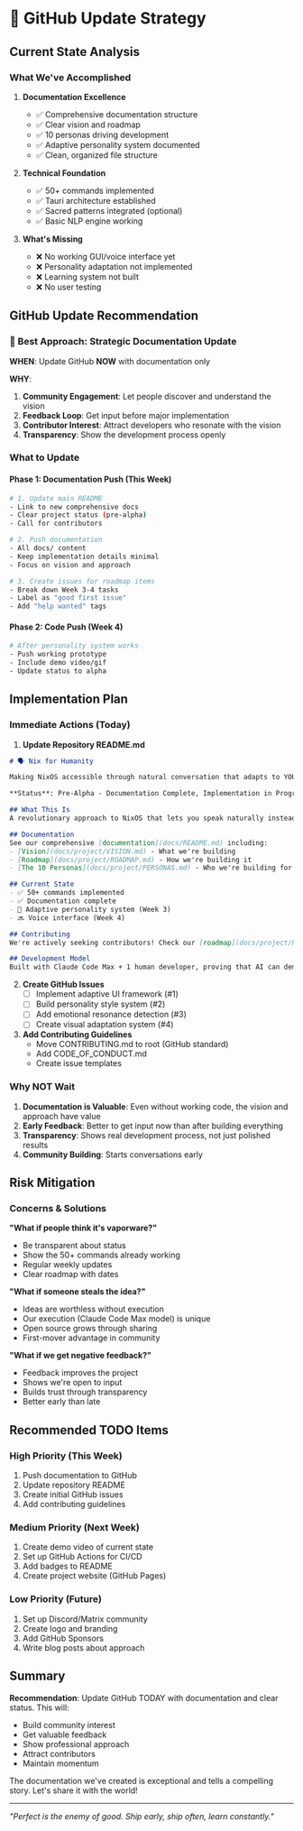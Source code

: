 # 🚀 GitHub Update Strategy

## Current State Analysis

### What We've Accomplished
1. **Documentation Excellence**
   - ✅ Comprehensive documentation structure
   - ✅ Clear vision and roadmap
   - ✅ 10 personas driving development
   - ✅ Adaptive personality system documented
   - ✅ Clean, organized file structure

2. **Technical Foundation**
   - ✅ 50+ commands implemented
   - ✅ Tauri architecture established
   - ✅ Sacred patterns integrated (optional)
   - ✅ Basic NLP engine working

3. **What's Missing**
   - ❌ No working GUI/voice interface yet
   - ❌ Personality adaptation not implemented
   - ❌ Learning system not built
   - ❌ No user testing

## GitHub Update Recommendation

### 🎯 Best Approach: Strategic Documentation Update

**WHEN**: Update GitHub **NOW** with documentation only

**WHY**:
1. **Community Engagement**: Let people discover and understand the vision
2. **Feedback Loop**: Get input before major implementation
3. **Contributor Interest**: Attract developers who resonate with the vision
4. **Transparency**: Show the development process openly

### What to Update

#### Phase 1: Documentation Push (This Week)
```bash
# 1. Update main README
- Link to new comprehensive docs
- Clear project status (pre-alpha)
- Call for contributors

# 2. Push documentation
- All docs/ content
- Keep implementation details minimal
- Focus on vision and approach

# 3. Create issues for roadmap items
- Break down Week 3-4 tasks
- Label as "good first issue"
- Add "help wanted" tags
```

#### Phase 2: Code Push (Week 4)
```bash
# After personality system works
- Push working prototype
- Include demo video/gif
- Update status to alpha
```

## Implementation Plan

### Immediate Actions (Today)

1. **Update Repository README.md**
```markdown
# 🗣️ Nix for Humanity

Making NixOS accessible through natural conversation that adapts to YOU.

**Status**: Pre-Alpha - Documentation Complete, Implementation in Progress

## What This Is
A revolutionary approach to NixOS that lets you speak naturally instead of memorizing commands. The system learns your style and adapts its personality to match.

## Documentation
See our comprehensive [documentation](docs/README.md) including:
- [Vision](docs/project/VISION.md) - What we're building
- [Roadmap](docs/project/ROADMAP.md) - How we're building it
- [The 10 Personas](docs/project/PERSONAS.md) - Who we're building for

## Current State
- ✅ 50+ commands implemented
- ✅ Documentation complete
- 🚧 Adaptive personality system (Week 3)
- 🔜 Voice interface (Week 4)

## Contributing
We're actively seeking contributors! Check our [roadmap](docs/project/ROADMAP.md) for current priorities.

## Development Model
Built with Claude Code Max + 1 human developer, proving that AI can democratize development.
```

2. **Create GitHub Issues**
   - [ ] Implement adaptive UI framework (#1)
   - [ ] Build personality style system (#2)
   - [ ] Add emotional resonance detection (#3)
   - [ ] Create visual adaptation system (#4)

3. **Add Contributing Guidelines**
   - Move CONTRIBUTING.md to root (GitHub standard)
   - Add CODE_OF_CONDUCT.md
   - Create issue templates

### Why NOT Wait

1. **Documentation is Valuable**: Even without working code, the vision and approach have value
2. **Early Feedback**: Better to get input now than after building everything
3. **Transparency**: Shows real development process, not just polished results
4. **Community Building**: Starts conversations early

## Risk Mitigation

### Concerns & Solutions

**"What if people think it's vaporware?"**
- Be transparent about status
- Show the 50+ commands already working
- Regular weekly updates
- Clear roadmap with dates

**"What if someone steals the idea?"**
- Ideas are worthless without execution
- Our execution (Claude Code Max model) is unique
- Open source grows through sharing
- First-mover advantage in community

**"What if we get negative feedback?"**
- Feedback improves the project
- Shows we're open to input
- Builds trust through transparency
- Better early than late

## Recommended TODO Items

### High Priority (This Week)
1. Push documentation to GitHub
2. Update repository README
3. Create initial GitHub issues
4. Add contributing guidelines

### Medium Priority (Next Week)
1. Create demo video of current state
2. Set up GitHub Actions for CI/CD
3. Add badges to README
4. Create project website (GitHub Pages)

### Low Priority (Future)
1. Set up Discord/Matrix community
2. Create logo and branding
3. Add GitHub Sponsors
4. Write blog posts about approach

## Summary

**Recommendation**: Update GitHub TODAY with documentation and clear status. This will:
- Build community interest
- Get valuable feedback
- Show professional approach
- Attract contributors
- Maintain momentum

The documentation we've created is exceptional and tells a compelling story. Let's share it with the world!

---

*"Perfect is the enemy of good. Ship early, ship often, learn constantly."*